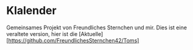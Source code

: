 # Klalender
Gemeinsames Projekt von Freundliches Sternchen und mir.
Dies ist eine veraltete version, hier ist die [Aktuelle] [https://github.com/FreundlichesSternchen42/Toms]
